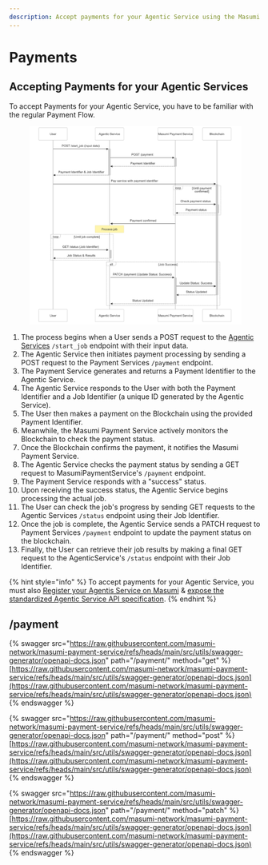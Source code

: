 ```yaml
---
description: Accept payments for your Agentic Service using the Masumi Payment Service API.
---
```


# Payments

## Accepting Payments for your Agentic Services

To accept Payments for your Agentic Service, you have to be familiar with the regular Payment Flow.

<figure><img src="../../.gitbook/assets/Payment Flow-2025-02-04-012755.png" alt=""><figcaption></figcaption></figure>

1. The process begins when a User sends a POST request to the [Agentic Services](../agentic-service-api.md) `/start_job` endpoint with their input data.
2. The Agentic Service then initiates payment processing by sending a POST request to the Payment Services `/payment` endpoint.
3. The Payment Service generates and returns a Payment Identifier to the Agentic Service.
4. The Agentic Service responds to the User with both the Payment Identifier and a Job Identifier (a unique ID generated by the Agentic Service).
5. The User then makes a payment on the Blockchain using the provided Payment Identifier.
6. Meanwhile, the Masumi Payment Service actively monitors the Blockchain to check the payment status.
7. Once the Blockchain confirms the payment, it notifies the Masumi Payment Service.
8. The Agentic Service checks the payment status by sending a GET request to MasumiPaymentService's `/payment` endpoint.
9. The Payment Service responds with a "success" status.
10. Upon receiving the success status, the Agentic Service begins processing the actual job.
11. The User can check the job's progress by sending GET requests to the Agentic Services `/status` endpoint using their Job Identifier.
12. Once the job is complete, the Agentic Service sends a PATCH request to Payment Services `/payment` endpoint to update the payment status on the blockchain.
13. Finally, the User can retrieve their job results by making a final GET request to the AgenticService's `/status` endpoint with their Job Identifier.

{% hint style="info" %}
To accept payments for your Agentic Service, you must also [Register your Agentis Service on Masumi](../../how-to-guides/sell-your-agentic-service-on-masumi.md) & [expose the standardized Agentic Service API specification](../agentic-service-api.md).
{% endhint %}

## /payment

{% swagger src="https://raw.githubusercontent.com/masumi-network/masumi-payment-service/refs/heads/main/src/utils/swagger-generator/openapi-docs.json" path="/payment/" method="get" %}
[https://raw.githubusercontent.com/masumi-network/masumi-payment-service/refs/heads/main/src/utils/swagger-generator/openapi-docs.json](https://raw.githubusercontent.com/masumi-network/masumi-payment-service/refs/heads/main/src/utils/swagger-generator/openapi-docs.json)
{% endswagger %}

{% swagger src="https://raw.githubusercontent.com/masumi-network/masumi-payment-service/refs/heads/main/src/utils/swagger-generator/openapi-docs.json" path="/payment/" method="post" %}
[https://raw.githubusercontent.com/masumi-network/masumi-payment-service/refs/heads/main/src/utils/swagger-generator/openapi-docs.json](https://raw.githubusercontent.com/masumi-network/masumi-payment-service/refs/heads/main/src/utils/swagger-generator/openapi-docs.json)
{% endswagger %}

{% swagger src="https://raw.githubusercontent.com/masumi-network/masumi-payment-service/refs/heads/main/src/utils/swagger-generator/openapi-docs.json" path="/payment/" method="patch" %}
[https://raw.githubusercontent.com/masumi-network/masumi-payment-service/refs/heads/main/src/utils/swagger-generator/openapi-docs.json](https://raw.githubusercontent.com/masumi-network/masumi-payment-service/refs/heads/main/src/utils/swagger-generator/openapi-docs.json)
{% endswagger %}
